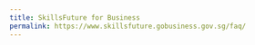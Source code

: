 ```yaml
---
title: SkillsFuture for Business
permalink: https://www.skillsfuture.gobusiness.gov.sg/faq/
---
```



